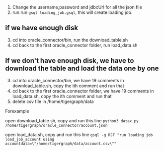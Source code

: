 1. Change the username,password and jdbcUrl for all the json file
2. run run ```gsql loading_job.gsql```, this will create loading job. 

## if we have enough disk

3. cd into oracle_connector/bin, run the download_table.sh 
4. cd back to the first oracle_connector folder, run load_data.sh

## If we don't have enough disk, we have to download the table and load the data one by one 

3. cd into oracle_connector/bin, we have 19 comments in download_table.sh, copy the ith comment and run that
4. cd back to the first oracle_connector folder, we have 19 comments in load_data.sh, copy the ith comment and run that
5. delete csv file in /home/tigergraph/data

Forexample

open download_table.sh, copy and run this line ```python3 datax.py /home/tigergraph/oracle_connector/account.json```

open load_data.sh, copy and run this line ```gsql -g RJF "run loading job load_job_account using 
                                          accountdata=\"/home/tigergraph/data/account.csv\""```
   
